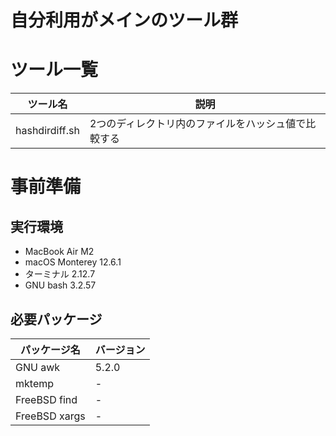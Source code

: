 # 自分利用がメインのツール群

# ツール一覧

| ツール名             | 説明                                                                           |
| -------------------- | ------------------------------------------------------------------------------ |
| hashdirdiff.sh       | 2つのディレクトリ内のファイルをハッシュ値で比較する                            |

# 事前準備

## 実行環境

- MacBook Air M2
- macOS Monterey 12.6.1
- ターミナル 2.12.7
- GNU bash 3.2.57

## 必要パッケージ

| パッケージ名      | バージョン |
| ----------------- | ---------- |
| GNU awk           | 5.2.0      |
| mktemp            | -          |
| FreeBSD find      | -          |
| FreeBSD xargs     | -          |
